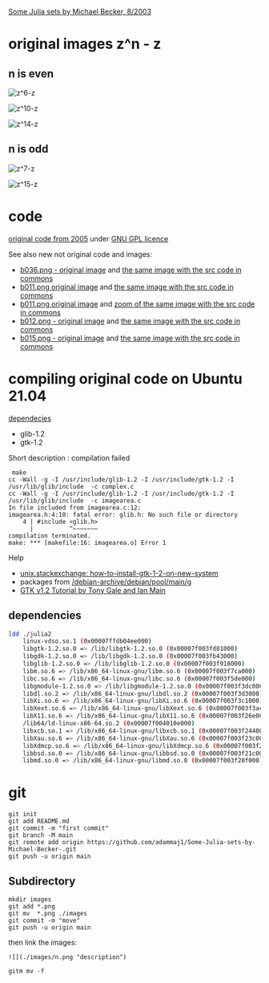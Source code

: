 



[Some Julia sets by Michael Becker, 8/2003](https://web.archive.org/web/20161024132306/http://www.ijon.de/mathe/julia/index.html)




#  original images z^n - z

## n is even 
![](./images/z6-z.png "z^6-z")   

![](./images/z10-z.png "z^10-z")   

![](./images/z14-z.png "z^14-z")   

## n is odd 
![](./images/z7-z.png "z^7-z")   

![](./images/z15-z.png "z^15-z")   


# code 
[original code from 2005](./src/2005) under [GNU GPL licence](http://gnugpl.org/)



See also new not original code and images: 
* [b036.png - original image](https://web.archive.org/web/20161024194536im_/http://www.ijon.de/mathe/julia/sets/b036.png) and [the same image with the src code in commons  ](https://commons.wikimedia.org/wiki/File:Julia_set_f(z)%3D1_over_az5%2Bz3%2Bbz.png)
* [b011.png original image](https://web.archive.org/web/20161024194536im_/http://www.ijon.de/mathe/julia/sets/b011.png) and [the same image with the src code in commons](https://commons.wikimedia.org/wiki/File:Julia_set_p(z)%3D_z%5E3%2B(1.0149042485835864102%2B0.10183008497976470119i)*z.png)
* [b011.png original image](https://web.archive.org/web/20161024194536im_/http://www.ijon.de/mathe/julia/sets/b011.png) and [zoom of the same image with the src code  in commons](https://commons.wikimedia.org/wiki/File:Julia_set_p(z)%3D_z%5E3%2B(1.0149042485835864102%2B0.10183008497976470119i)*z;_(zoom).png)
* [b012.png - original image](https://web.archive.org/web/20161024194536im_/http://www.ijon.de/mathe/julia/sets/b012.png) and [the same image with the src code in commons ](https://commons.wikimedia.org/wiki/File:Julia_set_for_f(z)_%3D_z%5E3_%2Bz*(0.1008317508132964*i_%2B_1.004954206930806).png)
* [b015.png - original image](https://web.archive.org/web/20160504150529im_/http://www.ijon.de/mathe/julia/sets/b015.png) and [the same image with the src code in commons ]( https://commons.wikimedia.org/wiki/File:Julia_set_for_f(z)%3D_z%5E14-z.png#%7B%7Bint%3Afiledesc%7D%7D)


# compiling original code on Ubuntu 21.04

[dependecies](/src/Makefile)
* glib-1.2 
* gtk-1.2 

Short description : compilation failed   


```
 make
cc -Wall -g -I /usr/include/glib-1.2 -I /usr/include/gtk-1.2 -I /usr/lib/glib/include  -c complex.c
cc -Wall -g -I /usr/include/glib-1.2 -I /usr/include/gtk-1.2 -I /usr/lib/glib/include  -c imagearea.c
In file included from imagearea.c:12:
imagearea.h:4:10: fatal error: glib.h: No such file or directory
    4 | #include <glib.h>
      |          ^~~~~~~~
compilation terminated.
make: *** [makefile:16: imagearea.o] Error 1
```

Help
* [unix.stackexchange: how-to-install-gtk-1-2-on-new-system](https://unix.stackexchange.com/questions/658860/how-to-install-gtk-1-2-on-new-system)
* packages from [/debian-archive/debian/pool/main/g](http://archive.debian.org/debian-archive/debian/pool/main/g/)
* [GTK v1.2 Tutorial by Tony Gale and Ian Main ](https://www.mit.edu/afs.new/sipb/project/gtk/gtk_v1.2/tutorial/html/gtk_tut.html#toc23)

## dependencies
```bash
ldd ./julia2 
	linux-vdso.so.1 (0x00007ffdb04ee000)
	libgtk-1.2.so.0 => /lib/libgtk-1.2.so.0 (0x00007f003fd81000)
	libgdk-1.2.so.0 => /lib/libgdk-1.2.so.0 (0x00007f003fb43000)
	libglib-1.2.so.0 => /lib/libglib-1.2.so.0 (0x00007f003f918000)
	libm.so.6 => /lib/x86_64-linux-gnu/libm.so.6 (0x00007f003f7ca000)
	libc.so.6 => /lib/x86_64-linux-gnu/libc.so.6 (0x00007f003f5de000)
	libgmodule-1.2.so.0 => /lib/libgmodule-1.2.so.0 (0x00007f003f3dc000)
	libdl.so.2 => /lib/x86_64-linux-gnu/libdl.so.2 (0x00007f003f3d3000)
	libXi.so.6 => /lib/x86_64-linux-gnu/libXi.so.6 (0x00007f003f3c1000)
	libXext.so.6 => /lib/x86_64-linux-gnu/libXext.so.6 (0x00007f003f3ac000)
	libX11.so.6 => /lib/x86_64-linux-gnu/libX11.so.6 (0x00007f003f26e000)
	/lib64/ld-linux-x86-64.so.2 (0x00007f004010e000)
	libxcb.so.1 => /lib/x86_64-linux-gnu/libxcb.so.1 (0x00007f003f244000)
	libXau.so.6 => /lib/x86_64-linux-gnu/libXau.so.6 (0x00007f003f23c000)
	libXdmcp.so.6 => /lib/x86_64-linux-gnu/libXdmcp.so.6 (0x00007f003f234000)
	libbsd.so.0 => /lib/x86_64-linux-gnu/libbsd.so.0 (0x00007f003f21c000)
	libmd.so.0 => /lib/x86_64-linux-gnu/libmd.so.0 (0x00007f003f20f000)
```



# git
```git
git init
git add README.md
git commit -m "first commit"
git branch -M main
git remote add origin https://github.com/adammaj1/Some-Julia-sets-by-Michael-Becker-.git
git push -u origin main
```



## Subdirectory

```git
mkdir images
git add *.png
git mv  *.png ./images
git commit -m "move"
git push -u origin main
```

then link the images:


```
![](./images/n.png "description") 
```


```
gitm mv -f 
```
